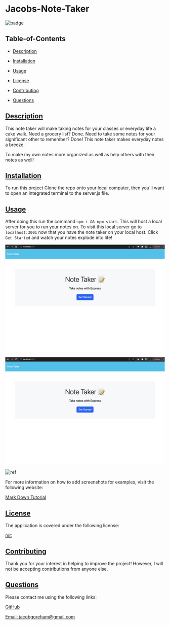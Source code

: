 # Jacobs-Note-Taker

![badge](https://img.shields.io/badge/license-mit-blue)

## Table-of-Contents

- [Description](#description)
- [Installation](#installation)
- [Usage](#usage)

- [License](#license)
- [Contributing](#contributing)
- [Questions](#questions)

## [Description](#table-of-contents)

This note taker will make taking notes for your classes or everyday life a cake walk. Need a grocery list? Done. Need to take some notes for your significant other to remember? Done! This note taker makes everyday notes a breeze.

To make my own notes more organized as well as help others with their notes as well!

## [Installation](#table-of-contents)

To run this project Clone the repo onto your local computer, then you'll want to open an integrated terminal to the server.js file.

## [Usage](#table-of-contents)

After doing this run the command `npm i && npm start`. This will host a local server for you to run your notes on. To visit this local server go to `localhost:3001` now that you have the note taker on your local host. Click `Get Started` and watch your notes explode into life!

![alt text](images/img1.png "Intro Page to Note Taker")

![](images/img1.png)

![ref]

[ref]: images

For more information on how to add screenshots for examples, visit the following website:

[Mark Down Tutorial](https://agea.github.io/tutorial.md/)

## [License](#table-of-contents)

The application is covered under the following license:

[mit](https://choosealicense.com/licenses/mit)

## [Contributing](#table-of-contents)

Thank you for your interest in helping to improve the project! However, I will not be accepting contributions from anyone else.

## [Questions](#table-of-contents)

Please contact me using the following links:

[GitHub](https://github.com/jacobgoreham)

[Email: jacobgoreham@gmail.com](mailto:jacobgoreham@gmail.com)
